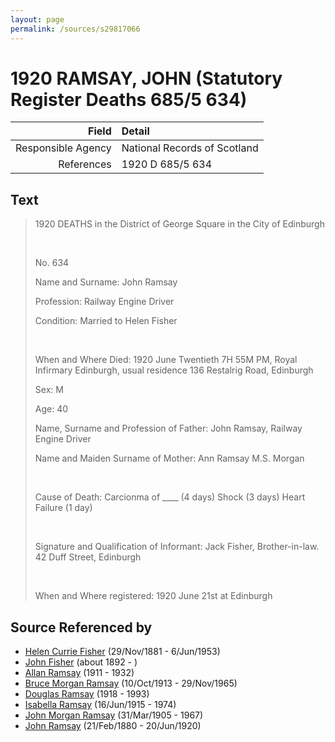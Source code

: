 ```yaml
---
layout: page
permalink: /sources/s29817066
---
```


# 1920 RAMSAY, JOHN (Statutory Register Deaths 685/5 634)

Field | Detail
---:|:---
Responsible Agency | National Records of Scotland
References | 1920 D 685/5 634

## Text

> 1920 DEATHS in the District of George Square in the City of Edinburgh
>
> <br/>
>
> No. 634
>
> Name and Surname: John Ramsay
>
> Profession: Railway Engine Driver
>
> Condition: Married to Helen Fisher
>
> <br/>
>
> When and Where Died: 1920 June Twentieth 7H 55M PM, Royal Infirmary Edinburgh, usual residence 136 Restalrig Road, Edinburgh
>
> Sex: M
>
> Age: 40
>
> Name, Surname and Profession of Father: John Ramsay, Railway Engine Driver
>
> Name and Maiden Surname of Mother: Ann Ramsay M.S. Morgan
>
> <br/>
>
> Cause of Death: Carcionma of ____ (4 days) Shock (3 days) Heart Failure (1 day)
>
> <br/>
>
> Signature and Qualification of Informant: Jack Fisher, Brother-in-law. 42 Duff Street, Edinburgh
>
> <br/>
>
> When and Where registered: 1920 June 21st at Edinburgh
>

## Source Referenced by

* [Helen Currie Fisher](../people/@18426904@-helen-currie-fisher-b1881-11-29-d1953-6-6.md) (29/Nov/1881 - 6/Jun/1953)
* [John Fisher](../people/@59036117@-john-fisher-b1892-d.md) (about 1892 - )
* [Allan Ramsay](../people/@62219744@-allan-ramsay-b1911-d1932.md) (1911 - 1932)
* [Bruce Morgan Ramsay](../people/@49046148@-bruce-morgan-ramsay-b1913-10-10-d1965-11-29.md) (10/Oct/1913 - 29/Nov/1965)
* [Douglas Ramsay](../people/@12977578@-douglas-ramsay-b1918-d1993.md) (1918 - 1993)
* [Isabella Ramsay](../people/@80504300@-isabella-ramsay-b1915-6-16-d1974.md) (16/Jun/1915 - 1974)
* [John Morgan Ramsay](../people/@55070438@-john-morgan-ramsay-b1905-3-31-d1967.md) (31/Mar/1905 - 1967)
* [John Ramsay](../people/@64225415@-john-ramsay-b1880-2-21-d1920-6-20.md) (21/Feb/1880 - 20/Jun/1920)
